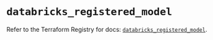 # `databricks_registered_model`

Refer to the Terraform Registry for docs: [`databricks_registered_model`](https://registry.terraform.io/providers/databricks/databricks/1.64.1/docs/resources/registered_model).
